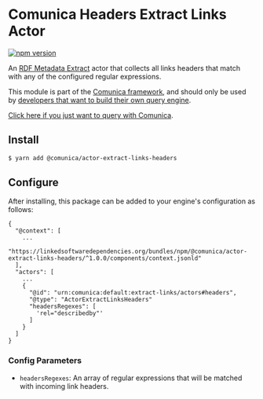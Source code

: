 # Comunica Headers Extract Links Actor

[![npm version](https://badge.fury.io/js/%40comunica%2Factor-extract-links-headers.svg)](https://www.npmjs.com/package/@comunica/actor-extract-links-headers)

An [RDF Metadata Extract](https://github.com/comunica/comunica/tree/master/packages/bus-extract-links) actor that
collects all links headers that match with any of the configured regular expressions.

This module is part of the [Comunica framework](https://github.com/comunica/comunica),
and should only be used by [developers that want to build their own query engine](https://comunica.dev/docs/modify/).

[Click here if you just want to query with Comunica](https://comunica.dev/docs/query/).

## Install

```bash
$ yarn add @comunica/actor-extract-links-headers
```

## Configure

After installing, this package can be added to your engine's configuration as follows:
```text
{
  "@context": [
    ...
    "https://linkedsoftwaredependencies.org/bundles/npm/@comunica/actor-extract-links-headers/^1.0.0/components/context.jsonld"  
  ],
  "actors": [
    ...
    {
      "@id": "urn:comunica:default:extract-links/actors#headers",
      "@type": "ActorExtractLinksHeaders"
      "headersRegexes": [
        'rel="describedby"'
      ]
    }
  ]
}
```

### Config Parameters

* `headersRegexes`: An array of regular expressions that will be matched with incoming link headers.
